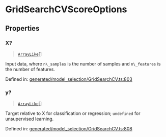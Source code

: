 # GridSearchCVScoreOptions

## Properties

### X?

> [`ArrayLike`](../types/ArrayLike.md)[]

Input data, where `n\_samples` is the number of samples and `n\_features` is the number of features.

Defined in:  [generated/model\_selection/GridSearchCV.ts:803](https://github.com/transitive-bullshit/scikit-learn-ts/blob/b59c1ff/packages/sklearn/src/generated/model_selection/GridSearchCV.ts#L803)

### y?

> [`ArrayLike`](../types/ArrayLike.md)[]

Target relative to X for classification or regression; `undefined` for unsupervised learning.

Defined in:  [generated/model\_selection/GridSearchCV.ts:808](https://github.com/transitive-bullshit/scikit-learn-ts/blob/b59c1ff/packages/sklearn/src/generated/model_selection/GridSearchCV.ts#L808)
